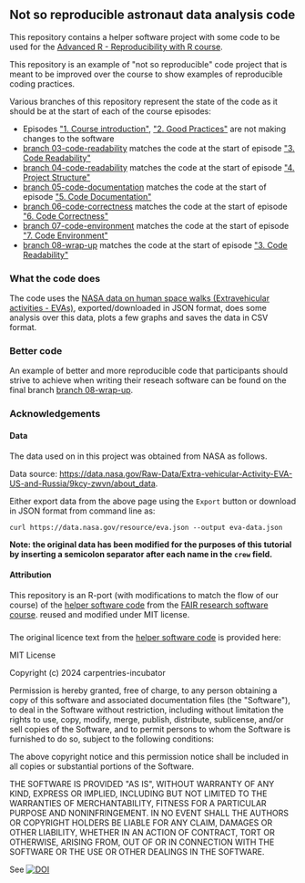 ## Not so reproducible astronaut data analysis code

This repository contains a helper software project with some code to be used 
for the [Advanced R - Reproducibility with R course](https://github.com/bham-carpentries/2025-03-10-r-advanced). 

This repository is an example of "not so reproducible" code project that is meant to be improved over the course to show examples of reproducible coding practices. 

Various branches of this repository represent the state of the code as it should be at the start of each of the course episodes:

- Episodes ["1. Course introduction"](https://github.com/bham-carpentries/2025-03-10-r-advanced/01-introduction.html), ["2. Good Practices"](https://github.com/bham-carpentries/2025-03-10-r-advanced/02-good-practices.html) are not making changes to the software
- [branch 03-code-readability](https://github.com/bham-carpentries/2025-03-10-r-advanced/03-code-readability.html) matches the code at the start of episode ["3. Code Readability"](https://github.com/bham-carpentries/2025-03-10-r-advanced/03-code-readability.html)
- [branch 04-code-readability](https://github.com/bham-carpentries/2025-03-10-r-advanced/03-code-readability.html) matches the code at the start of episode ["4. Project Structure"](https://github.com/bham-carpentries/2025-03-10-r-advanced/04-project-structure.html)
- [branch 05-code-documentation](https://github.com/bham-carpentries/2025-03-10-r-advanced/05-code-readability.html) matches the code at the start of episode ["5. Code Documentation"](https://github.com/bham-carpentries/2025-03-10-r-advanced/05-code-readability.html)
- [branch 06-code-correctness](https://github.com/bham-carpentries/2025-03-10-r-advanced/06-code-correctness.html) matches the code at the start of episode ["6. Code Correctness"](https://github.com/bham-carpentries/2025-03-10-r-advanced/06-code-correctness.html)
- [branch 07-code-environment](https://github.com/bham-carpentries/2025-03-10-r-advanced/07-code-environment.html) matches the code at the start of episode ["7. Code Environment"](https://github.com/bham-carpentries/2025-03-10-r-advanced/07-code-environment.html)
- [branch 08-wrap-up](https://github.com/bham-carpentries/2025-03-10-r-advanced/08-wrap-up.html) matches the code at the start of episode ["3. Code Readability"](https://github.com/bham-carpentries/2025-03-10-r-advanced/08-wrap-up.html)


### What the code does
The code uses the [NASA data on human space walks (Extravehicular activities - EVAs)](https://data.nasa.gov/Raw-Data/Extra-vehicular-Activity-EVA-US-and-Russia/9kcy-zwvn/data_preview), 
exported/downloaded in JSON format, does some analysis over this data, plots a few graphs and saves the data in CSV format. 

### Better code
An example of better and more reproducible code that participants should strive to achieve when writing their reseach software 
can be found on the final branch [branch 08-wrap-up](https://github.com/bham-carpentries/2025-03-10-r-advanced/08-wrap-up.html).

### Acknowledgements

#### Data

The data used on in this project was obtained from NASA as follows.

Data source: https://data.nasa.gov/Raw-Data/Extra-vehicular-Activity-EVA-US-and-Russia/9kcy-zwvn/about_data.

Either export data from the above page using the `Export` button or download in JSON format from command line as: 

`curl https://data.nasa.gov/resource/eva.json --output eva-data.json`

**Note: the original data has been modified for the purposes of this tutorial by inserting a semicolon separator after each name in the `crew` field.**

#### Attribution
This repository is an R-port (with modifications to match the flow of our course) of the [helper software code](https://github.com/carpentries-incubator/astronaut-data-analysis-not-so-fair/tree/main) 
from the [FAIR research software course](https://github.com/carpentries-incubator/fair-research-software). 
reused and modified under MIT license.  

##### 
The original licence text from the [helper software code](https://github.com/carpentries-incubator/astronaut-data-analysis-not-so-fair/tree/main) is
provided here:

MIT License

Copyright (c) 2024 carpentries-incubator

Permission is hereby granted, free of charge, to any person obtaining a copy
of this software and associated documentation files (the "Software"), to deal
in the Software without restriction, including without limitation the rights
to use, copy, modify, merge, publish, distribute, sublicense, and/or sell
copies of the Software, and to permit persons to whom the Software is
furnished to do so, subject to the following conditions:

The above copyright notice and this permission notice shall be included in all
copies or substantial portions of the Software.

THE SOFTWARE IS PROVIDED "AS IS", WITHOUT WARRANTY OF ANY KIND, EXPRESS OR
IMPLIED, INCLUDING BUT NOT LIMITED TO THE WARRANTIES OF MERCHANTABILITY,
FITNESS FOR A PARTICULAR PURPOSE AND NONINFRINGEMENT. IN NO EVENT SHALL THE
AUTHORS OR COPYRIGHT HOLDERS BE LIABLE FOR ANY CLAIM, DAMAGES OR OTHER
LIABILITY, WHETHER IN AN ACTION OF CONTRACT, TORT OR OTHERWISE, ARISING FROM,
OUT OF OR IN CONNECTION WITH THE SOFTWARE OR THE USE OR OTHER DEALINGS IN THE
SOFTWARE.

See
[![DOI](https://zenodo.org/badge/776011771.svg)](https://zenodo.org/doi/10.5281/zenodo.12699084)

